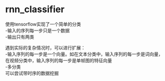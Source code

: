 # rnn_classifier    
使用tensorflow实现了一个简单的分类    
-输入的序列每一步只是一个数据    
-输出只有两类


遇到实际的复杂情况时，可以进行扩展：   
-输入序列的每一步是一个向量。如在文本分类中，输入序列的每一步是词向量，在视频分类中，输入序列的每一步是单帧图的特征向量    
-多分类    
可以尝试带时序的数据挖掘   
